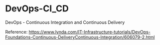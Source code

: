 # DevOps-CI_CD
DevOps - Continuous Integration and Continuous Delivery

Reference: https://www.lynda.com/IT-Infrastructure-tutorials/DevOps-Foundations-Continuous-DeliveryContinuous-Integration/606079-2.html
